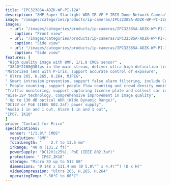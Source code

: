 ```yaml
---
title: "IPC3238SA-ADZK-WP-PI-I2A"
description: "8MP Super Starlight WDR IR VF P-IRIS Dome Network Camera"
image: "/images/categories/products/ip-cameras/IPC3238SA-ADZK-WP-PI-I2A/IPC3238SA-ADZK-WP-PI-I2A (3).png"
images:
  - url: "/images/categories/products/ip-cameras/IPC3238SA-ADZK-WP-PI-I2A/IPC3238SA-ADZK-WP-PI-I2A (3).png"
    caption: "Front view"
  - url: "/images/categories/products/ip-cameras/IPC3238SA-ADZK-WP-PI-I2A/IPC3238SA-ADZK-WP-PI-I2A (2).png"
    caption: "Side view"
  - url: "/images/categories/products/ip-cameras/IPC3238SA-ADZK-WP-PI-I2A/IPC3238SA-ADZK-WP-PI-I2A (1).png"
    caption: "Side view"
features: [
 "High quality image with 8MP, 1/1.8 CMOS sensor" ,
 "3840*2160@30fps in the main stream, deliver ultra high definition live",
"Motorized lens with P-iris, support accurate control of exposure",
" Ultra 265, H.265, H.264, MJPEG",
" Smart intrusion prevention, support false alarm filtering, include Cross Line, Intrusion, Enter Area, Leave Area detection",
" People counting, support people flow counting and crowd density monitoring, suitable for different statistical scenarios",
"Traffic monitoring, support capturing license plate and collect car information when the car passes tripwire",
"Wise-ISP technology, comprehensive improvement in image quality",
" Up to 130 dB optical WDR (Wide Dynamic Range)",
"DC12V or PoE (IEEE 802.3af) power supply",
"Audio 1 in and 1 out, Alarm 1 in and 1 out",
"IP67, IK10"
]
price: "Contact for Price"
specifications:
  sensor: "1/1.8\" CMOS"
  resolution: "8MP"
  focalLength: "	2.7 to 13.5 mm"
  irRange: "40 m (131.2 ft)"
  powerSupply: "DC12V(±25%), PoE (IEEE 802.3af)"
  protection: "	IP67,IK10"
  storage: "Micro SD up to 512 GB"
  dimensions: "Ø 148 x 111.4 mm (Ø 5.8\"” x 4.4\"”) (Ø x H)"
  videoCompression: "Ultra 265, H.265, H.264"
  operatingTemp: "-30°C to 60°C"
---
```

